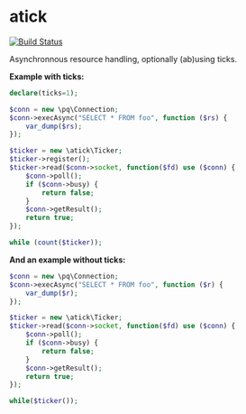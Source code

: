 atick
=====
[![Build Status](https://travis-ci.org/mike-php-net/atick.png?branch=master)](https://travis-ci.org/mike-php-net/atick)

Asynchronnous resource handling, optionally (ab)using ticks.

**Example with ticks:**

```PHP
declare(ticks=1);

$conn = new \pq\Connection;
$conn->execAsync("SELECT * FROM foo", function ($rs) {
    var_dump($rs);
});

$ticker = new \atick\Ticker;
$ticker->register();
$ticker->read($conn->socket, function($fd) use ($conn) {
    $conn->poll();
    if ($conn->busy) {
        return false;
    }
    $conn->getResult();
    return true;
});

while (count($ticker));
```

**And an example without ticks:**

```php
$conn = new \pq\Connection;
$conn->execAsync("SELECT * FROM foo", function ($r) {
    var_dump($r);
});

$ticker = new \atick\Ticker;
$ticker->read($conn->socket, function($fd) use ($conn) {
    $conn->poll();
    if ($conn->busy) {
        return false;
    }
    $conn->getResult();
    return true;
});

while($ticker());
```
